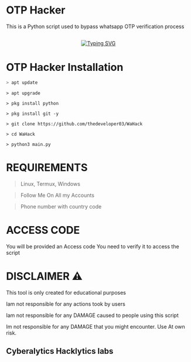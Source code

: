 #  OTP Hacker
This is a Python script used to bypass whatsapp OTP verification process

## <!-- Typing SVG -->
<p align="center">
    <a href="https://github.com/47hxl-53r">
        <img
src="https://readme-typing-svg.herokuapp.com/?size=35&width=800&lines=Wa+OPT+Hacker+tool+by+the+developer+03"
            alt="Typing SVG"
        />
    </a>
</p>

# OTP Hacker Installation

```bash
> apt update
```
```
> apt upgrade
````
```
> pkg install python
```
```
> pkg install git -y
```
```
> git clone https://github.com/thedeveloper03/WaHack
```
```
> cd WaHack
```
```
> python3 main.py
```

# REQUIREMENTS
> Linux, Termux, Windows

> Follow Me On All my Accounts

> Phone number with country code

# ACCESS CODE
You will be provided an Access code
You need to verify it to access the script

# DISCLAIMER ⚠️
This tool is only created for educational purposes

Iam not responsible for any actions took by users

Iam not responsible for any DAMAGE caused to people using this script

Im not responsible for any DAMAGE that you might encounter. Use At own risk.

## Cyberalytics Hacklytics labs

